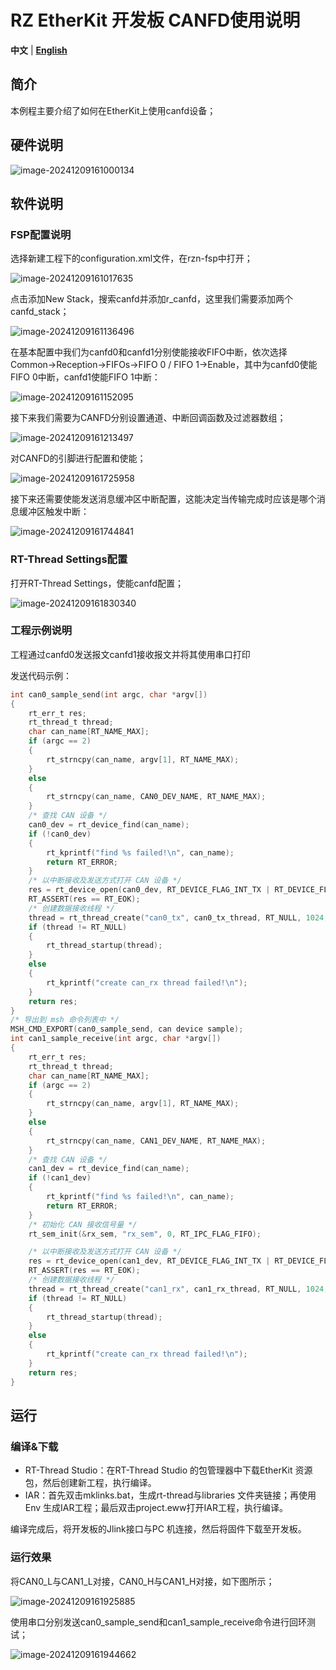 # RZ EtherKit 开发板 CANFD使用说明

**中文** | [**English**](./README.md)

## 简介

本例程主要介绍了如何在EtherKit上使用canfd设备；

## 硬件说明

![image-20241209161000134](figures/image-20241209161000134.png)

## 软件说明

### FSP配置说明

选择新建工程下的configuration.xml文件，在rzn-fsp中打开；

![image-20241209161017635](figures/image-20241209161017635.png)

点击添加New Stack，搜索canfd并添加r_canfd，这里我们需要添加两个canfd_stack；

![image-20241209161136496](figures/image-20241209161136496.png)

 在基本配置中我们为canfd0和canfd1分别使能接收FIFO中断，依次选择Common->Reception->FIFOs->FIFO 0 / FIFO 1->Enable，其中为canfd0使能FIFO 0中断，canfd1使能FIFO 1中断：

![image-20241209161152095](figures/image-20241209161152095.png)

接下来我们需要为CANFD分别设置通道、中断回调函数及过滤器数组；

![image-20241209161213497](figures/image-20241209161213497.png)

对CANFD的引脚进行配置和使能；

![image-20241209161725958](figures/image-20241209161725958.png)

接下来还需要使能发送消息缓冲区中断配置，这能决定当传输完成时应该是哪个消息缓冲区触发中断：

![image-20241209161744841](figures/image-20241209161744841.png)

### RT-Thread Settings配置

打开RT-Thread Settings，使能canfd配置；

![image-20241209161830340](figures/image-20241209161830340.png)

### 工程示例说明

工程通过canfd0发送报文canfd1接收报文并将其使用串口打印

发送代码示例：

```c
int can0_sample_send(int argc, char *argv[])
{
    rt_err_t res;
    rt_thread_t thread;
    char can_name[RT_NAME_MAX];
    if (argc == 2)
    {
        rt_strncpy(can_name, argv[1], RT_NAME_MAX);
    }
    else
    {
        rt_strncpy(can_name, CAN0_DEV_NAME, RT_NAME_MAX);
    }
    /* 查找 CAN 设备 */
    can0_dev = rt_device_find(can_name);
    if (!can0_dev)
    {
        rt_kprintf("find %s failed!\n", can_name);
        return RT_ERROR;
    }
    /* 以中断接收及发送方式打开 CAN 设备 */
    res = rt_device_open(can0_dev, RT_DEVICE_FLAG_INT_TX | RT_DEVICE_FLAG_INT_RX);
    RT_ASSERT(res == RT_EOK);
    /* 创建数据接收线程 */
    thread = rt_thread_create("can0_tx", can0_tx_thread, RT_NULL, 1024, 25, 10);
    if (thread != RT_NULL)
    {
        rt_thread_startup(thread);
    }
    else
    {
        rt_kprintf("create can_rx thread failed!\n");
    }
    return res;
}
/* 导出到 msh 命令列表中 */
MSH_CMD_EXPORT(can0_sample_send, can device sample);
int can1_sample_receive(int argc, char *argv[])
{
    rt_err_t res;
    rt_thread_t thread;
    char can_name[RT_NAME_MAX];
    if (argc == 2)
    {
        rt_strncpy(can_name, argv[1], RT_NAME_MAX);
    }
    else
    {
        rt_strncpy(can_name, CAN1_DEV_NAME, RT_NAME_MAX);
    }
    /* 查找 CAN 设备 */
    can1_dev = rt_device_find(can_name);
    if (!can1_dev)
    {
        rt_kprintf("find %s failed!\n", can_name);
        return RT_ERROR;
    }
    /* 初始化 CAN 接收信号量 */
    rt_sem_init(&rx_sem, "rx_sem", 0, RT_IPC_FLAG_FIFO);

    /* 以中断接收及发送方式打开 CAN 设备 */
    res = rt_device_open(can1_dev, RT_DEVICE_FLAG_INT_TX | RT_DEVICE_FLAG_INT_RX);
    RT_ASSERT(res == RT_EOK);
    /* 创建数据接收线程 */
    thread = rt_thread_create("can1_rx", can1_rx_thread, RT_NULL, 1024, 25, 10);
    if (thread != RT_NULL)
    {
        rt_thread_startup(thread);
    }
    else
    {
        rt_kprintf("create can_rx thread failed!\n");
    }
    return res;
}
```

## 运行

### 编译&下载

* RT-Thread Studio：在RT-Thread Studio 的包管理器中下载EtherKit 资源包，然后创建新工程，执行编译。
* IAR：首先双击mklinks.bat，生成rt-thread与libraries 文件夹链接；再使用Env 生成IAR工程；最后双击project.eww打开IAR工程，执行编译。

编译完成后，将开发板的Jlink接口与PC 机连接，然后将固件下载至开发板。

### 运行效果

将CAN0_L与CAN1_L对接，CAN0_H与CAN1_H对接，如下图所示；

![image-20241209161925885](figures/image-20241209161925885.png)

使用串口分别发送can0_sample_send和can1_sample_receive命令进行回环测试；

![image-20241209161944662](figures/image-20241209161944662.png)
